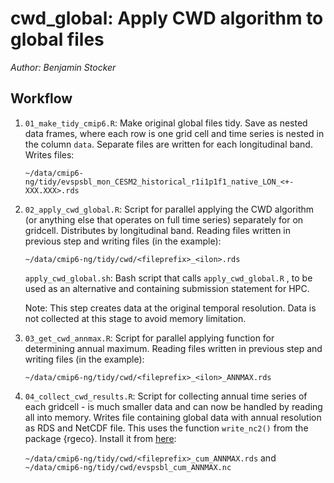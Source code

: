 # cwd_global: Apply CWD algorithm to global files

*Author: Benjamin Stocker*

## Workflow

1.  `01_make_tidy_cmip6.R`: Make original global files tidy. Save as nested data frames, where each row is one grid cell and time series is nested in the column `data`. Separate files are written for each longitudinal band. Writes files:

    `~/data/cmip6-ng/tidy/evspsbl_mon_CESM2_historical_r1i1p1f1_native_LON_<+-XXX.XXX>.rds`

2.  `02_apply_cwd_global.R`: Script for parallel applying the CWD algorithm (or anything else that operates on full time series) separately for on gridcell. Distributes by longitudinal band. Reading files written in previous step and writing files (in the example):

    `~/data/cmip6-ng/tidy/cwd/<fileprefix>_<ilon>.rds`

    `apply_cwd_global.sh`: Bash script that calls `apply_cwd_global.R` , to be used as an alternative and containing submission statement for HPC.

    Note: This step creates data at the original temporal resolution. Data is not collected at this stage to avoid memory limitation.

3.  `03_get_cwd_annmax.R`: Script for parallel applying function for determining annual maximum. Reading files written in previous step and writing files (in the example):

    `~/data/cmip6-ng/tidy/cwd/<fileprefix>_<ilon>_ANNMAX.rds`

4.  `04_collect_cwd_results.R`: Script for collecting annual time series of each gridcell - is much smaller data and can now be handled by reading all into memory. Writes file containing global data with annual resolution as RDS and NetCDF file. This uses the function `write_nc2()` from the package {rgeco}. Install it from [here](https://github.com/geco-bern/rgeco):

    `~/data/cmip6-ng/tidy/cwd/<fileprefix>_cum_ANNMAX.rds` and `~/data/cmip6-ng/tidy/cwd/evspsbl_cum_ANNMAX.nc`

    
